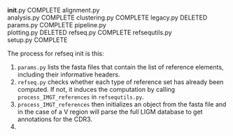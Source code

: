 __init__.py         COMPLETE
alignment.py        
analysis.py         COMPLETE
clustering.py       COMPLETE
legacy.py           DELETED
params.py           COMPLETE
pipeline.py         
plotting.py         DELETED
refseq.py           COMPLETE
refsequtils.py      
setup.py            COMPLETE

The process for refseq init is this:

1.  `params.py` lists the fasta files that contain the list of reference
    elements, including their informative headers.
2.  `refseq.py` checks whether each type of reference set has already been computed. If not, it induces the computation by calling `process_IMGT_references` in `refsequtils.py`.
3.  `process_IMGT_references` then initializes an object from the fasta file and in the case of a V region will parse the full LIGM database to get annotations for the CDR3.
4.  
